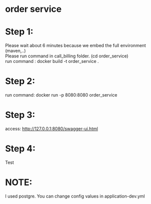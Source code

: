 # order service

# Step 1: 
Please wait about 6 minutes because we embed the full environment (maven,..)
</br>
Please run command in call_billing folder. (cd order_service)
</br>
run command : docker build -t order_service .

# Step 2:
run command: docker run -p 8080:8080 order_service

# Step 3:
access: http://127.0.0.1:8080/swagger-ui.html

# Step 4:
Test
</br>
# NOTE:
I used postgre. You can change config values in application-dev.yml 
